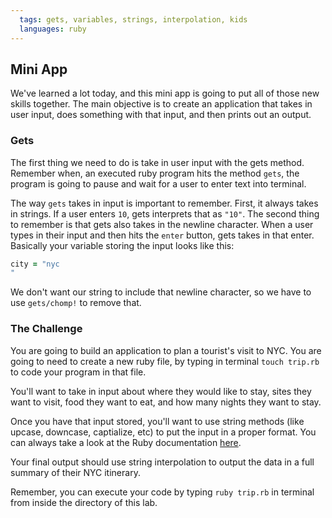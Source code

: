 ```yaml
---
  tags: gets, variables, strings, interpolation, kids
  languages: ruby
---
```


## Mini App

We've learned a lot today, and this mini app is going to put all of those new skills together. The main objective is to create an application that takes in user input, does something with that input, and then prints out an output.

### Gets
The first thing we need to do is take in user input with the gets method. Remember when, an executed ruby program hits the method `gets`, the program is going to pause and wait for a user to enter text into terminal.

The way `gets` takes in input is important to remember. First, it always takes in strings. If a user enters `10`, gets interprets that as `"10"`. The second thing to remember is that gets also takes in the newline character. When a user types in their input and then hits the `enter` button, gets takes in that enter. Basically your variable storing the input looks like this:

```RUBY
city = "nyc
"
```

We don't want our string to include that newline character, so we have to use `gets/chomp!` to remove that.

### The Challenge
 You are going to build an application to plan a tourist's visit to NYC. You are going to need to create a new ruby file, by typing in terminal `touch trip.rb` to code your program in that file.

You'll want to take in input about where they would like to stay, sites they want to visit, food they want to eat, and how many nights they want to stay.

Once you have that input stored, you'll want to use string methods (like upcase, downcase, captialize, etc) to put the input in a proper format. You can always take a look at the Ruby documentation [here](http://www.ruby-doc.org/core-2.1.2/String.html). 

Your final output should use string interpolation to output the data in a full summary of their NYC itinerary. 

Remember, you can execute your code by typing `ruby trip.rb` in terminal from inside the directory of this lab.